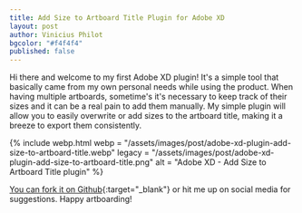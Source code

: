 ```yaml
--- 
title: Add Size to Artboard Title Plugin for Adobe XD
layout: post
author: Vinicius Philot
bgcolor: "#f4f4f4"
published: false
---
```

Hi there and welcome to my first Adobe XD plugin! It's a simple tool that basically came from my own personal needs while using the product. When having multiple artboards, sometime's it's necessary to keep track of their sizes and it can be a real pain to add them manually. My simple plugin will allow you to easily overwrite or add sizes to the artboard title, making it a breeze to export them consistently.

{% include webp.html
webp = "/assets/images/post/adobe-xd-plugin-add-size-to-artboard-title.webp"
legacy = "/assets/images/post/adobe-xd-plugin-add-size-to-artboard-title.png"
alt = "Adobe XD - Add Size to Artboard Title plugin"
%}  


[You can fork it on Github](https://github.com/vphilot/xd-add-artboard-dimensions){:target="_blank"} or hit me up on social media for suggestions. Happy artboarding!



